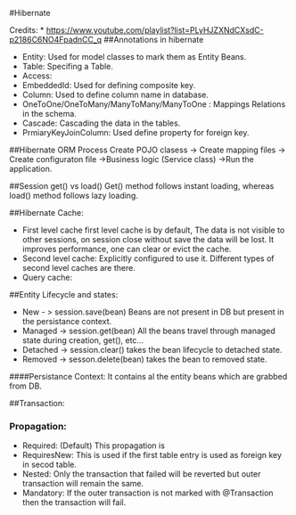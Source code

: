 #Hibernate

Credits: * https://www.youtube.com/playlist?list=PLyHJZXNdCXsdC-p2186C6NO4FpadnCC_q
##Annotations in hibernate
   * Entity: Used for model classes to mark them as Entity Beans.
   * Table: Specifing a Table.
   * Access:
   * EmbeddedId: Used for defining composite key.
   * Column: Used to define column name in database.
   * OneToOne/OneToMany/ManyToMany/ManyToOne : Mappings Relations in the schema.
   * Cascade: Cascading the data in the tables.
   * PrmiaryKeyJoinColumn: Used define property for foreign key.

##Hibernate ORM Process
Create POJO clasess -> Create mapping files -> Create configuraton file ->Business logic (Service class) ->Run the application.

##Session get() vs load()
Get() method follows instant loading, whereas load() method follows lazy loading.

##Hibernate Cache:
* First level cache
   first level cache is by default, The data is not visible to other sessions, on session close without save the data will be lost.
   It improves performance, one can clear or evict the cache.
* Second level cache:
   Explicitly configured to use it.
   Different types of second level caches are there.
* Query cache:

##Entity Lifecycle and states:
* New - > session.save(bean) Beans are not present in DB but present in the persistance context.
* Managed -> session.get(bean) All the beans travel through managed state during creation, get(), etc...
* Detached -> session.clear() takes the bean lifecycle to detached state.
* Removed -> sesson.delete(bean) takes the bean to removed state.

####Persistance Context: It contains al the entity beans which are grabbed from DB.


##Transaction:
### Propagation:
* Required: (Default) This propagation is  
* RequiresNew: This is used if the first table entry is used as foreign key in secod table.
* Nested: Only the transaction that failed will be reverted but outer transaction will remain the same.
* Mandatory: If the outer transaction is not marked with @Transaction then the transaction will fail.



